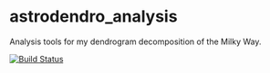 astrodendro_analysis
====================

Analysis tools for my dendrogram decomposition of the Milky Way.

[![Build Status](https://travis-ci.org/tomr-stargazer/astrodendro_analysis.png)](https://travis-ci.org/tomr-stargazer/astrodendro_analysis)
